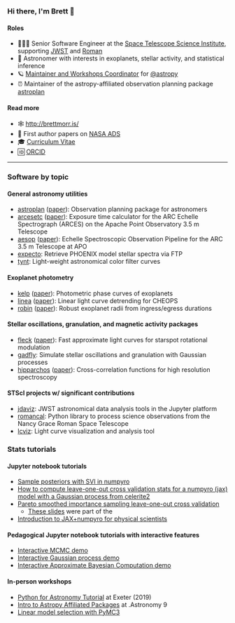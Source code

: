 ### Hi there, I'm Brett 👋

#### Roles
* 👨🏻‍💻 Senior Software Engineer at the [Space Telescope Science Institute](https://www.stsci.edu/), supporting [JWST](https://webb.nasa.gov/) and [Roman](https://roman.gsfc.nasa.gov)
* 🔭 Astronomer with interests in exoplanets, stellar activity, and statistical inference
* 🪐 [Maintainer and Workshops Coordinator](https://www.astropy.org/team.html) for [@astropy](https://github.com/astropy/astropy) 
* ⏰ Maintainer of the astropy-affiliated observation planning package [astroplan](https://github.com/astropy/astroplan)

#### Read more
* 🕸 http://brettmorr.is/
* 📝 First author papers on [NASA ADS](https://ui.adsabs.harvard.edu/public-libraries/0XXwPoW5Q362I-Dczvzwrg)
* 🎓 [Curriculum Vitae](https://bmorris3.github.io/about/BrettMorrisCV.pdf)
* 🆔 [ORCID](https://orcid.org/0000-0003-2528-3409)

*** 

### Software by topic

#### General astronomy utilities
* [astroplan](https://github.com/astropy/astroplan) ([paper](https://ui.adsabs.harvard.edu/abs/2018AJ....155..128M/abstract)): Observation planning package for astronomers
* [arcesetc](https://github.com/bmorris3/arcesetc) ([paper](https://ui.adsabs.harvard.edu/abs/2019JOSS....4.1130M/abstract)): Exposure time calculator for the ARC Echelle Spectrograph (ARCES) on the Apache Point Observatory 3.5 m Telescope
* [aesop](https://github.com/bmorris3/aesop) ([paper](https://ui.adsabs.harvard.edu/abs/2018JOSS....3..854M/abstract)): Echelle Spectroscopic Observation Pipeline for the ARC 3.5 m Telescope at APO
* [expecto](https://github.com/bmorris3/expecto): Retrieve PHOENIX model stellar spectra via FTP
* [tynt](https://github.com/bmorris3/tynt): Light-weight astronomical color filter curves
  
#### Exoplanet photometry
* [kelp](https://github.com/bmorris3/kelp) ([paper](https://ui.adsabs.harvard.edu/abs/2022A%26A...660A.123M/abstract)): Photometric phase curves of exoplanets
* [linea](https://github.com/bmorris3/linea) ([paper](https://ui.adsabs.harvard.edu/abs/2021A%26A...651L..12M/abstract)): Linear light curve detrending for CHEOPS
* [robin](https://github.com/bmorris3/robin) ([paper](https://ui.adsabs.harvard.edu/abs/2018AJ....156...91M/abstract)): Robust exoplanet radii from ingress/egress durations

#### Stellar oscillations, granulation, and magnetic activity packages
* [fleck](https://github.com/bmorris3/fleck) ([paper](https://ui.adsabs.harvard.edu/abs/2020JOSS....5.2103M/abstract)): Fast approximate light curves for starspot rotational modulation
* [gadfly](https://github.com/bmorris3/gadfly): Simulate stellar oscillations and granulation with Gaussian processes
* [hipparchos](https://github.com/bmorris3/hipparchus) ([paper](https://ui.adsabs.harvard.edu/abs/2020AJ....160....5M/abstract)): Cross-correlation functions for high resolution spectroscopy

#### STScI projects w/ significant contributions
* [jdaviz](https://github.com/spacetelescope/jdaviz): JWST astronomical data analysis tools in the Jupyter platform
* [romancal](https://github.com/spacetelescope/romancal): Python library to process science observations from the Nancy Grace Roman Space Telescope
* [lcviz](https://github.com/spacetelescope/lcviz): Light curve visualization and analysis tool


### Stats tutorials

#### Jupyter notebook tutorials

* [Sample posteriors with SVI in numpyro](https://gist.github.com/bmorris3/10a9a59352271a91873054be038aeb44)
* [How to compute leave-one-out cross validation stats for a numpyro (jax) model with a Gaussian process from celerite2](https://gist.github.com/bmorris3/0557c13584c3fe321827eca788f37d02)
* [Pareto smoothed importance sampling leave-one-out cross validation](https://gist.github.com/bmorris3/a69842ce9384966feba965eb0d726da6)
  * [These slides](https://speakerdeck.com/brettmorris/a-practical-introduction-to-leave-one-out-cross-validation) were part of the 
* [Introduction to JAX+numpyro for physical scientists](https://github.com/bmorris3/jax-code-coffee/)

#### Pedagogical Jupyter notebook tutorials with interactive features

* [Interactive MCMC demo](https://github.com/bmorris3/mcmc_interact)
* [Interactive Gaussian process demo](https://github.com/bmorris3/gp_interact)
* [Interactive Approximate Bayesian Computation demo](https://github.com/bmorris3/abc_interact)

#### In-person workshops

* [Python for Astronomy Tutorial](https://github.com/bmorris3/python-workshop-exeter-2019) at Exeter (2019)
* [Intro to Astropy Affiliated Packages](https://github.com/bmorris3/dotastro9_astroplan_astroquery) at .Astronomy 9
* [Linear model selection with PyMC3](https://github.com/bmorris3/linear-model-selection/)
